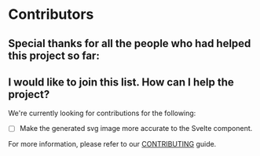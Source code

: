 # Contributors

## Special thanks for all the people who had helped this project so far:

<!-- ALL-CONTRIBUTORS-LIST:START - Do not remove or modify this section -->
<!-- prettier-ignore-start -->
<!-- markdownlint-disable -->

<!-- markdownlint-restore -->
<!-- prettier-ignore-end -->

<!-- ALL-CONTRIBUTORS-LIST:END -->

## I would like to join this list. How can I help the project?

We're currently looking for contributions for the following:

- [ ] Make the generated svg image more accurate to the Svelte component.

For more information, please refer to our [CONTRIBUTING](CONTRIBUTING.md) guide.
